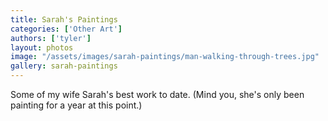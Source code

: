 ```yaml
---
title: Sarah's Paintings
categories: ['Other Art']
authors: ['tyler']
layout: photos
image: "/assets/images/sarah-paintings/man-walking-through-trees.jpg"
gallery: sarah-paintings
---
```


Some of my wife Sarah's best work to date. (Mind you, she's only been painting for a year at this point.)
